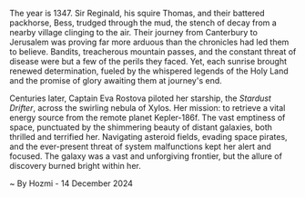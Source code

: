 
The year is 1347.  Sir Reginald, his squire Thomas, and their battered packhorse, Bess, trudged through the mud, the stench of decay from a nearby village clinging to the air. Their journey from Canterbury to Jerusalem was proving far more arduous than the chronicles had led them to believe. Bandits, treacherous mountain passes, and the constant threat of disease were but a few of the perils they faced.  Yet, each sunrise brought renewed determination, fueled by the whispered legends of the Holy Land and the promise of glory awaiting them at journey's end.

Centuries later, Captain Eva Rostova piloted her starship, the *Stardust Drifter*, across the swirling nebula of Xylos.  Her mission: to retrieve a vital energy source from the remote planet Kepler-186f.  The vast emptiness of space, punctuated by the shimmering beauty of distant galaxies, both thrilled and terrified her.  Navigating asteroid fields, evading space pirates, and the ever-present threat of system malfunctions kept her alert and focused.  The galaxy was a vast and unforgiving frontier, but the allure of discovery burned bright within her.

~ By Hozmi - 14 December 2024
